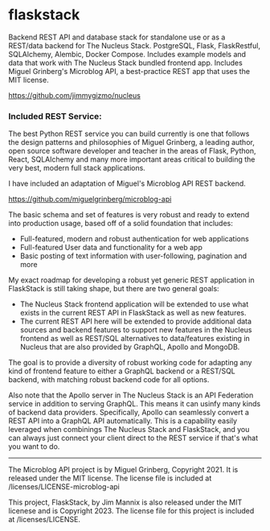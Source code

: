 # flaskstack

Backend REST API and database stack for standalone use or as a REST/data backend for The Nucleus Stack. PostgreSQL, Flask, FlaskRestful, SQLAlchemy, Alembic, Docker Compose. Includes example models and data that work with The Nucleus Stack bundled frontend app. Includes Miguel Grinberg's Microblog API, a best-practice REST app that uses the MIT license.

https://github.com/jimmygizmo/nucleus

### Included REST Service:

The best Python REST service you can build currently is one that follows the design patterns and philosophies of Miguel Grinberg, a leading author, open source software developer and teacher in the areas of Flask, Python, React, SQLAlchemy and many more important areas critical to building the very best, modern full stack applications.

I have included an adaptation of Miguel's Microblog API REST backend.

https://github.com/miguelgrinberg/microblog-api

The basic schema and set of features is very robust and ready to extend into production usage, based off of a solid foundation that includes:

- Full-featured, modern and robust authentication for web applications
- Full-featured User data and functionality for a web app
- Basic posting of text information with user-following, pagination and more

My exact roadmap for developing a robust yet generic REST application in FlaskStack is still taking shape, but there are two general goals:

- The Nucleus Stack frontend application will be extended to use what exists in the current REST API in FlaskStack as well as new features.
- The current REST API here will be extended to provide additional data sources and backend features to support new features in the Nucleus frontend as well as REST/SQL alternatives to data/features existing in Nucleus that are also provided by GraphQL, Apollo and MongoDB.

The goal is to provide a diversity of robust working code for adapting any kind of frontend feature to either a GraphQL backend or a REST/SQL backend, with matching robust backend code for all options.

Also note that the Apollo server in The Nucleus Stack is an API Federation service in addition to serving GraphQL. This means it can usinfy many kinds of backend data providers. Specifically, Apollo can seamlessly convert a REST API into a GraphQL API automatically. This is a capability easily leveraged when combinings The Nucleus Stack and FlaskStack, and you can always just connect your client direct to the REST service if that's what you want to do.

----

The Microblog API project is by Miguel Grinberg, Copyright 2021. It is released under the MIT license. The license file is included at /licenses/LICENSE-microblog-api

This project, FlaskStack, by Jim Mannix is also released under the MIT licenese and is Copyright 2023.  The license file for this project is included at /licenses/LICENSE.

